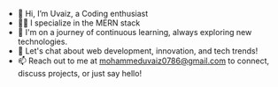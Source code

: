 - 👋 Hi, I’m Uvaiz, a Coding enthusiast
- 👨‍💻 I specialize in the MERN stack
- 🚀 I'm on a journey of continuous learning, always exploring new technologies.
- 💬 Let's chat about web development, innovation, and tech trends!
- 📫 Reach out to me at mohammeduvaiz0786@gmail.com to connect, discuss projects, or just say hello!
<!---
gr8uvaiz/gr8uvaiz is a ✨ special ✨ repository because its `README.md` (this file) appears on your GitHub profile.
You can click the Preview link to take a look at your changes.
--->

